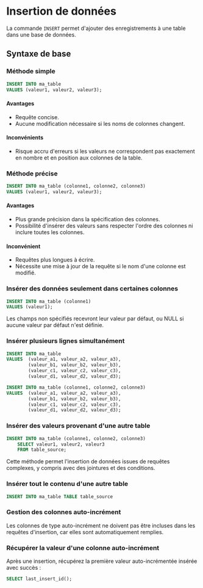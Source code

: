 # Insertion de données 

La commande `INSERT` permet d'ajouter des enregistrements à une table dans une base de données.

## Syntaxe de base

### Méthode simple

```sql
INSERT INTO ma_table
VALUES (valeur1, valeur2, valeur3);
```

#### Avantages
- Requête concise.
- Aucune modification nécessaire si les noms de colonnes changent.

#### Inconvénients
- Risque accru d'erreurs si les valeurs ne correspondent pas exactement en nombre et en position aux colonnes de la table.

### Méthode précise

```sql
INSERT INTO ma_table (colonne1, colonne2, colonne3)
VALUES (valeur1, valeur2, valeur3);
```

#### Avantages
- Plus grande précision dans la spécification des colonnes.
- Possibilité d'insérer des valeurs sans respecter l'ordre des colonnes ni inclure toutes les colonnes.

#### Inconvénient
- Requêtes plus longues à écrire.
- Nécessite une mise à jour de la requête si le nom d'une colonne est modifié.

### Insérer des données seulement dans certaines colonnes

```sql
INSERT INTO ma_table (colonne1)
VALUES (valeur1);
```

Les champs non spécifiés recevront leur valeur par défaut, ou NULL si aucune valeur par défaut n'est définie.

### Insérer plusieurs lignes simultanément

```sql
INSERT INTO ma_table
VALUES  (valeur_a1, valeur_a2, valeur_a3),
        (valeur_b1, valeur_b2, valeur_b3),
        (valeur_c1, valeur_c2, valeur_c3),
        (valeur_d1, valeur_d2, valeur_d3);
```

```sql
INSERT INTO ma_table (colonne1, colonne2, colonne3)
VALUES  (valeur_a1, valeur_a2, valeur_a3),
        (valeur_b1, valeur_b2, valeur_b3),
        (valeur_c1, valeur_c2, valeur_c3),
        (valeur_d1, valeur_d2, valeur_d3);
```

### Insérer des valeurs provenant d'une autre table

```sql
INSERT INTO ma_table (colonne1, colonne2, colonne3)
    SELECT valeur1, valeur2, valeur3
    FROM table_source;
```

Cette méthode permet l'insertion de données issues de requêtes complexes, y compris avec des jointures et des conditions.

### Insérer tout le contenu d'une autre table

```sql
INSERT INTO ma_table TABLE table_source
```

### Gestion des colonnes auto-incrément

Les colonnes de type auto-incrément ne doivent pas être incluses dans les requêtes d'insertion, car elles sont automatiquement remplies.

### Récupérer la valeur d'une colonne auto-incrément

Après une insertion, récupérez la première valeur auto-incrémentée insérée avec succès :

```sql
SELECT last_insert_id();
```